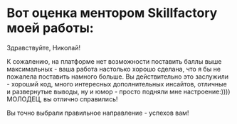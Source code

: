 # **Вот оценка ментором Skillfactory моей работы:**


Здравствуйте, Николай!

К сожалению, на платформе нет возможности поставить баллы выше максимальных - ваша работа настолько хорошо сделана, что я бы не пожалела поставить намного больше. Вы действительно это заслужили - хороший код, много интересных дополнительных инсайтов, отличные и развернутые выводы, ну и юмор - просто подняли мне настроение:))))
МОЛОДЕЦ, вы отлично справились!

Вы точно выбрали правильное направление - успехов вам!
